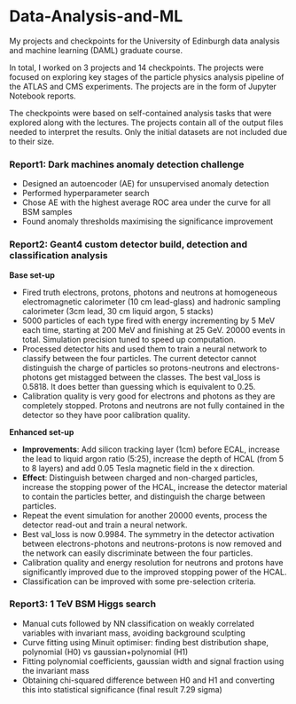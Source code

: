 # Data-Analysis-and-ML

My projects and checkpoints for the University of Edinburgh data analysis and machine learning (DAML) graduate course.

In total, I worked on 3 projects and 14 checkpoints. The projects were focused on exploring key stages of the particle physics analysis pipeline of the ATLAS and CMS experiments. The projects are in the form of Jupyter Notebook reports. 

The checkpoints were based on self-contained analysis tasks that were explored along with the lectures. The projects contain all of the output files needed to interpret the results. Only the initial datasets are not included due to their size. 

### Report1: Dark machines anomaly detection challenge

- Designed an autoencoder (AE) for unsupervised anomaly detection
- Performed hyperparameter search
- Chose AE with the highest average ROC area under the curve for all BSM samples
- Found anomaly thresholds maximising the significance improvement

### Report2: Geant4 custom detector build, detection and classification analysis

**Base set-up**

- Fired truth electrons, protons, photons and neutrons at homogeneous electromagnetic calorimeter (10 cm lead-glass) and hadronic sampling calorimeter (3cm lead, 30 cm liquid argon, 5 stacks)
- 5000 particles of each type fired with energy incrementing by 5 MeV each time, starting at 200 MeV and finishing at 25 GeV. 20000 events in total. Simulation precision tuned to speed up computation. 
- Processed detector hits and used them to train a neural network to classify between the four particles. The current detector cannot distinguish the charge of particles so protons-neutrons and electrons-photons get mistagged between the classes. The best val_loss is 0.5818. It does better than guessing which is equivalent to 0.25.
- Calibration quality is very good for electrons and photons as they are completely stopped. Protons and neutrons are not fully contained in the detector so they have poor calibration quality. 
  
**Enhanced set-up**

- **Improvements**: Add silicon tracking layer (1cm) before ECAL, increase the lead to liquid argon ratio (5:25), increase the depth of HCAL (from 5 to 8 layers) and add 0.05 Tesla magnetic field in the x direction.
- **Effect**: Distinguish between charged and non-charged particles, increase the stopping power of the HCAL, increase the detector material to contain the particles better, and distinguish the charge between particles.
- Repeat the event simulation for another 20000 events, process the detector read-out and train a neural network. 
- Best val_loss is now 0.9984. The symmetry in the detector activation between electrons-photons and neutrons-protons is now removed and the network can easily discriminate between the four particles.
- Calibration quality and energy resolution for neutrons and protons have significantly improved due to the improved stopping power of the HCAL.
- Classification can be improved with some pre-selection criteria. 

  
### Report3: 1 TeV BSM Higgs search

- Manual cuts followed by NN classification on weakly correlated variables with invariant mass, avoiding background sculpting
- Curve fitting using Minuit optimiser: finding best distribution shape, polynomial (H0) vs gaussian+polynomial (H1)
- Fitting polynomial coefficients, gaussian width and signal fraction using the invariant mass
- Obtaining chi-squared difference between H0 and H1 and converting this into statistical significance (final result 7.29 sigma)


